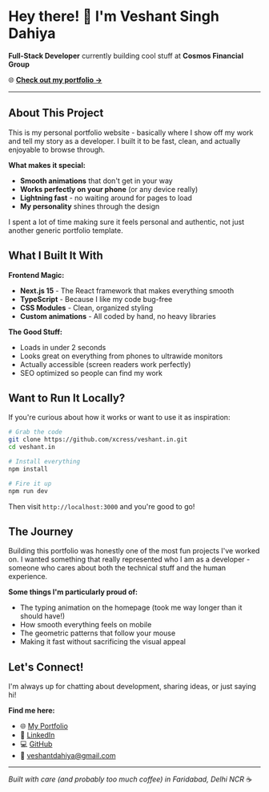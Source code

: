 # Hey there! 👋 I'm Veshant Singh Dahiya

**Full-Stack Developer** currently building cool stuff at **Cosmos Financial Group**

🌐 **[Check out my portfolio →](https://veshant.in)**

---

## About This Project

This is my personal portfolio website - basically where I show off my work and tell my story as a developer. I built it to be fast, clean, and actually enjoyable to browse through.

**What makes it special:**
- **Smooth animations** that don't get in your way
- **Works perfectly on your phone** (or any device really)
- **Lightning fast** - no waiting around for pages to load
- **My personality** shines through the design

I spent a lot of time making sure it feels personal and authentic, not just another generic portfolio template.

## What I Built It With

**Frontend Magic:**
- **Next.js 15** - The React framework that makes everything smooth
- **TypeScript** - Because I like my code bug-free
- **CSS Modules** - Clean, organized styling
- **Custom animations** - All coded by hand, no heavy libraries

**The Good Stuff:**
- Loads in under 2 seconds
- Looks great on everything from phones to ultrawide monitors  
- Actually accessible (screen readers work perfectly)
- SEO optimized so people can find my work

## Want to Run It Locally?

If you're curious about how it works or want to use it as inspiration:

```bash
# Grab the code
git clone https://github.com/xcress/veshant.in.git
cd veshant.in

# Install everything
npm install

# Fire it up
npm run dev
```

Then visit `http://localhost:3000` and you're good to go!

## The Journey

Building this portfolio was honestly one of the most fun projects I've worked on. I wanted something that really represented who I am as a developer - someone who cares about both the technical stuff and the human experience.

**Some things I'm particularly proud of:**
- The typing animation on the homepage (took me way longer than it should have!)
- How smooth everything feels on mobile
- The geometric patterns that follow your mouse
- Making it fast without sacrificing the visual appeal

## Let's Connect!

I'm always up for chatting about development, sharing ideas, or just saying hi!

**Find me here:**
- 🌐 [My Portfolio](https://veshant.in) 
- 💼 [LinkedIn](https://linkedin.com/in/veshant-dahiya)
- 💻 [GitHub](https://github.com/xcress)
- 📧 veshantdahiya@gmail.com

---

*Built with care (and probably too much coffee) in Faridabad, Delhi NCR* ☕
